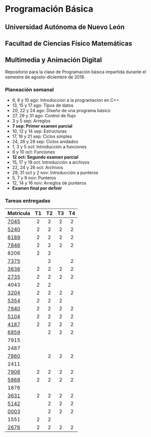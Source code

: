 # Programación Básica

## Universidad Autónoma de Nuevo León
## Facultad de Ciencias Físico Matemáticas
## Multimedia y Animación Digital

Repositorio para la clase de Programación básica impartida durante el semestre de agosto-diciembre de 2018.

### Planeación semanal

* 6, 8 y 10 ago: Introduccion a la programacion en C++
* 13, 15 y 17 ago: Tipos de datos
* 20, 22 y 24 ago: Diseño de una programa básico
* 27, 29 y 31 ago: Control de flujo
* 3 y 5 sep: Arreglos
* **7 sep: Primer examen parcial**
* 10, 12 y 14 sep: Estructuras
* 17, 19 y 21 sep: Ciclos simples
* 24, 26 y 28 sep: Ciclos anidados
* 1, 3 y 5 oct: Introducción a funciones
* 8 y 10 oct: Funciones
* **12 oct: Segundo examen parcial**
* 15, 17 y 19 oct: Introducción a archivos
* 22, 24 y 26 oct: Archivos
* 29, 31 oct y 2 nov: Introducción a punteros
* 5, 7 y 9 nov: Punteros
* 12, 14 y 16 nov: Arreglos de punteros
* **Examen final por definir**


### Tareas entregadas

| Matrícula                                                          | T1 | T2 | T3 | T4 |
|:-------------------------------------------------------------------|:--:|:--:|:--:|:--:|
| [7045](https://github.com/Geekerxd/repositorio-de-gonzalo)         | 2  | 2  | 2  | 2  |
| [5240](https://github.com/gerardobecerra1/prograbasica2do.)        | 2  | 2  | 2  | 2  |
| [6189](https://github.com/Componentlime69/trabajo-PB.git)          | 2  | 2  | 2  | 2  |
| [7846](https://github.com/DonatoCalvillo/prograbasica)             | 2  | 2  | 2  | 2  |
| 8206                                                               | 2  | 2  |    |    |
| [7375](https://github.com/dlcastrob/Programacion-Basica)           |    | 2  |    | 2  |
| [3636](https://github.com/IsaiContreras/PogramBasicT)              | 2  | 2  | 2  | 2  |
| [2735](https://github.com/JMCorreaGzz/Progra-Basica)               | 2  | 2  | 2  | 2  |
| 4043                                                               | 2  | 2  |    |    |
| [3204](https://github.com/DanielGarciaMazatan/Repositorio)         | 2  | 2  | 2  | 2  |
| [5354](https://github.com/ValeriaGzan/PrograBasic)                 | 2  | 2  | 2  |    |
| [7840](https://github.com/Rome1317/Programacion-Basica)            | 2  | 2  | 2  | 2  |
| [5104](https://github.com/elangeladri28/Pb-1805104)                | 2  | 2  | 2  | 2  |
| [4187](https://github.com/AlbertoHV23/1814187)                     | 2  | 2  | 2  | 2  |
| [6859](https://github.com/AldoIbarra/PBRepositorio1736859.git)     |    | 2  | 2  | 2  |
| 7915                                                               |    |    |    |    |
| 2487                                                               |    |    |    |    |
| [7860](https://github.com/Angel03paredes/Programacion-basica.git)  |    | 2  | 2  | 2  |
| 2411                                                               |    |    |    |    |
| [7906](https://github.com/luciasarahi/Tarea-2)                     | 2  | 2  | 2  | 2  |
| [5868](https://github.com/AlnOsvaldo/PB-1795868)                   | 2  | 2  | 2  | 2  |
| 1876                                                               |    |    |    |    |
| [3631](https://github.com/Diego1803631/Tareas)                     | 2  | 2  | 2  | 2  |
| [5142](https://github.com/Raycerk/Tareas)                          |    | 2  | 2  | 2  |
| [0003](https://bitbucket.org/IssaValeria/programacion/src/master/) |    | 2  | 2  | 2  |
| 1551                                                               | 2  | 2  |    |    |
| [2676](https://github.com/JLeonardoRM/Tareas-PB)                   | 2  | 2  | 2  | 2  |